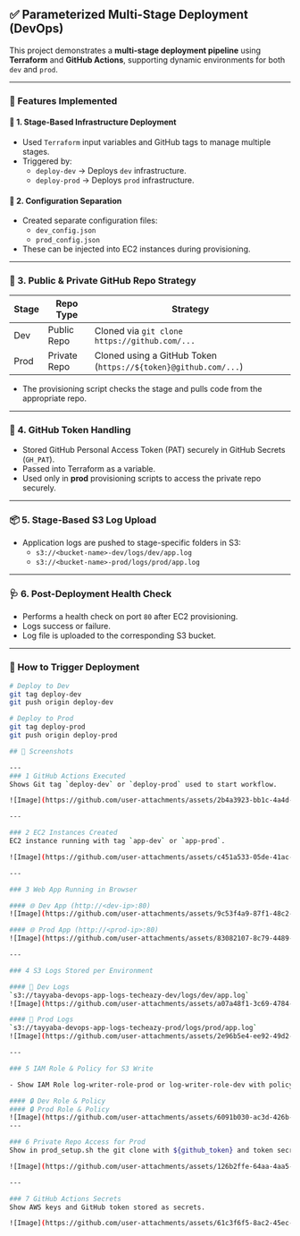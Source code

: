 ## ✅ Parameterized Multi-Stage Deployment (DevOps)

This project demonstrates a **multi-stage deployment pipeline** using **Terraform** and **GitHub Actions**, supporting dynamic environments for both `dev` and `prod`.

---

### 🚀 Features Implemented

#### 🧩 1. Stage-Based Infrastructure Deployment
- Used `Terraform` input variables and GitHub tags to manage multiple stages.
- Triggered by:
  - `deploy-dev` → Deploys `dev` infrastructure.
  - `deploy-prod` → Deploys `prod` infrastructure.

#### 🧾 2. Configuration Separation
- Created separate configuration files:
  - `dev_config.json`
  - `prod_config.json`
- These can be injected into EC2 instances during provisioning.

---

### 🔐 3. Public & Private GitHub Repo Strategy

| Stage  | Repo Type   | Strategy                                                                 |
|--------|-------------|--------------------------------------------------------------------------|
| Dev    | Public Repo | Cloned via `git clone https://github.com/...`                            |
| Prod   | Private Repo| Cloned using a GitHub Token (`https://${token}@github.com/...`)          |

- The provisioning script checks the stage and pulls code from the appropriate repo.

---

### 🔑 4. GitHub Token Handling
- Stored GitHub Personal Access Token (PAT) securely in GitHub Secrets (`GH_PAT`).
- Passed into Terraform as a variable.
- Used only in **prod** provisioning scripts to access the private repo securely.

---

### 📦 5. Stage-Based S3 Log Upload
- Application logs are pushed to stage-specific folders in S3:
  - `s3://<bucket-name>-dev/logs/dev/app.log`
  - `s3://<bucket-name>-prod/logs/prod/app.log`

---

### 🩺 6. Post-Deployment Health Check
- Performs a health check on port `80` after EC2 provisioning.
- Logs success or failure.
- Log file is uploaded to the corresponding S3 bucket.

---

### 🧪 How to Trigger Deployment

```bash
# Deploy to Dev
git tag deploy-dev
git push origin deploy-dev

# Deploy to Prod
git tag deploy-prod
git push origin deploy-prod

## 📸 Screenshots

---
### 1 GitHub Actions Executed
Shows Git tag `deploy-dev` or `deploy-prod` used to start workflow.

![Image](https://github.com/user-attachments/assets/2b4a3923-bb1c-4a4d-b941-f66fcde5123c)

---

### 2 EC2 Instances Created
EC2 instance running with tag `app-dev` or `app-prod`.

![Image](https://github.com/user-attachments/assets/c451a533-05de-41ac-aba3-d5379e7b0fc6)

---

### 3 Web App Running in Browser

#### 🌐 Dev App (http://<dev-ip>:80)
![Image](https://github.com/user-attachments/assets/9c53f4a9-87f1-48c2-baec-96cd20d866ec)

#### 🌐 Prod App (http://<prod-ip>:80)
![Image](https://github.com/user-attachments/assets/83082107-8c79-4489-aa63-f1080ad94279)

---

### 4 S3 Logs Stored per Environment

#### 📁 Dev Logs
`s3://tayyaba-devops-app-logs-techeazy-dev/logs/dev/app.log`
![Image](https://github.com/user-attachments/assets/a07a48f1-3c69-4784-90c8-4b03b4e61fa9)

#### 📁 Prod Logs
`s3://tayyaba-devops-app-logs-techeazy-prod/logs/prod/app.log`
![Image](https://github.com/user-attachments/assets/2e96b5e4-ee92-49d2-800c-84de395946e8)

---

### 5 IAM Role & Policy for S3 Write

- Show IAM Role log-writer-role-prod or log-writer-role-dev with policy.

#### 🔒 Dev Role & Policy
#### 🔒 Prod Role & Policy
![Image](https://github.com/user-attachments/assets/6091b030-ac3d-426b-94f1-146e318666a0)
---

### 6 Private Repo Access for Prod
Show in prod_setup.sh the git clone with ${github_token} and token secret in GitHub Secrets.

![Image](https://github.com/user-attachments/assets/126b2ffe-64aa-4aa5-85c8-20472347b0c1)

---

### 7 GitHub Actions Secrets
Show AWS keys and GitHub token stored as secrets.

![Image](https://github.com/user-attachments/assets/61c3f6f5-8ac2-45ec-891f-8d2b0b25bfd7)
